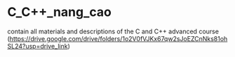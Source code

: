 # C_C++_nang_cao
contain all materials and descriptions of the C and C++ advanced course
(https://drive.google.com/drive/folders/1o2V0fVJKx67qw2sJoEZCnNks81ohSL24?usp=drive_link)
